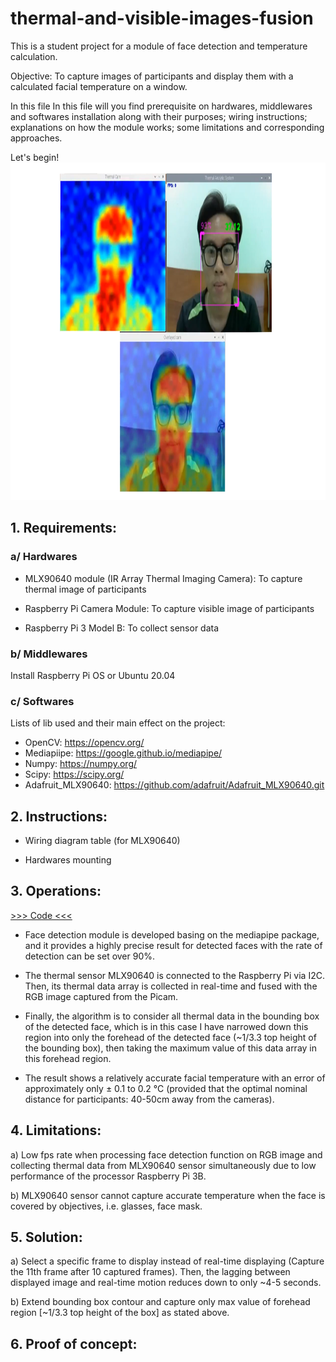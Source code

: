 # thermal-and-visible-images-fusion
This is a student project for a module of face detection and temperature calculation.

Objective: To capture images of participants and display them with a calculated facial temperature on a window.

In this file In this file will you find prerequisite on hardwares, middlewares and softwares installation along with their purposes; wiring instructions; explanations on how the module works; some limitations and corresponding approaches.

Let's begin!
<img src="./figures/intro.png" width="960" height="540" />

## 1. Requirements:

### a/ Hardwares
- MLX90640 module (IR Array Thermal Imaging Camera): To capture thermal image of participants

- Raspberry Pi Camera Module: To capture visible image of participants

- Raspberry Pi 3 Model B: To collect sensor data 

### b/ Middlewares
Install Raspberry Pi OS or Ubuntu 20.04 

### c/ Softwares
Lists of lib used and their main effect on the project:

* OpenCV: https://opencv.org/
* Mediapiipe: https://google.github.io/mediapipe/
* Numpy: https://numpy.org/
* Scipy: https://scipy.org/
* Adafruit_MLX90640: https://github.com/adafruit/Adafruit_MLX90640.git


## 2. Instructions:
- Wiring diagram table (for MLX90640)

- Hardwares mounting


## 3. Operations:

[>>> Code <<<](./doc/requirements.md)

- Face detection module is developed basing on the mediapipe package, and it provides a highly precise result for detected faces with
the rate of detection can be set over 90%.

- The thermal sensor MLX90640 is connected to the Raspberry Pi via I2C. Then, its thermal data array is collected in real-time and fused
with the RGB image captured from the Picam.

- Finally, the algorithm is to consider all thermal data in the bounding box of the detected face, which is in this case I have narrowed down this region into only the forehead of the detected face (~1/3.3 top height of the bounding box), then taking the maximum value of this data
array in this forehead region.

- The result shows a relatively accurate facial temperature with an error of approximately only ± 0.1 to 0.2 °C (provided that the optimal nominal distance for participants: 40-50cm away from the cameras).


## 4. Limitations:

   a) Low fps rate when processing face detection function on RGB image and collecting thermal data from MLX90640 sensor simultaneously due to low performance of the processor Raspberry Pi 3B.

   b) MLX90640 sensor cannot capture accurate temperature when the face is covered by objectives, i.e. glasses, face mask.


## 5. Solution:

   a) Select a specific frame to display instead of real-time displaying (Capture the 11th frame after 10 captured frames). Then, the lagging between displayed image and real-time motion reduces down to only ~4-5 seconds.

   b) Extend bounding box contour and capture only max value of forehead region [~1/3.3 top height of the box] as stated above.


## 6. Proof of concept:


